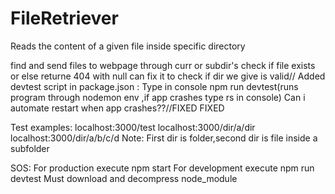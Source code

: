 # FileRetriever
Reads the content of a given file inside specific directory

find and send files to webpage through curr or subdir's
check if file exists or else returne 404 with null
can fix it to check if dir we give is valid//
Added devtest script in package.json : Type in console npm run devtest(runs program through nodemon env ,if app crashes type rs in console)
Can i automate restart when app crashes??//FIXED
FIXED

Test examples:
localhost:3000/test
localhost:3000/dir/a/dir
localhost:3000/dir/a/b/c/d
Note: First dir is folder,second dir is file inside a subfolder



SOS:
For production execute npm start
For development execute  npm run devtest
Must download and decompress node_module
